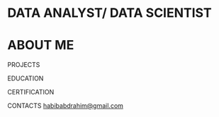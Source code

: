 # DATA ANALYST/ DATA SCIENTIST

# ABOUT ME

PROJECTS

EDUCATION

CERTIFICATION

CONTACTS
habibabdrahim@gmail.com

